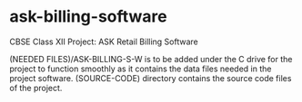# ask-billing-software
CBSE Class XII Project: ASK Retail Billing Software

(NEEDED FILES)/ASK-BILLING-S-W is to be added under the C drive for the project to function smoothly as it contains the data files needed in the project software.
(SOURCE-CODE) directory contains the source code files of the project.
